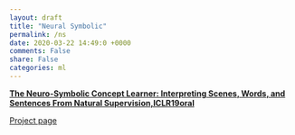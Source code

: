 ```yaml
---
layout: draft
title: "Neural Symbolic"
permalink: /ns
date: 2020-03-22 14:49:0 +0000
comments: False
share: False
categories: ml
---
```



**[The Neuro-Symbolic Concept Learner: Interpreting Scenes, Words, and Sentences From Natural Supervision,ICLR19oral](https://arxiv.org/abs/1904.12584)**

[Project page](http://nscl.csail.mit.edu/)